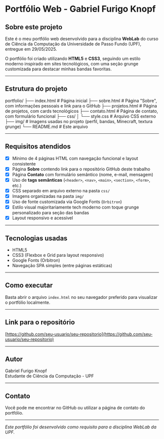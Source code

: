 # Portfólio Web - Gabriel Furigo Knopf

## Sobre este projeto

Este é o meu portfólio web desenvolvido para a disciplina **WebLab** do curso de Ciência da Computação da Universidade de Passo Fundo (UPF), entregue em 29/05/2025.

O portfólio foi criado utilizando **HTML5** e **CSS3**, seguindo um estilo moderno inspirado em sites tecnológicos, com uma seção grunge customizada para destacar minhas bandas favoritas.

---

## Estrutura do projeto

portfolio/
├── index.html # Página inicial
├── sobre.html # Página "Sobre", com informações pessoais e link para o GitHub
├── projetos.html # Página de projetos, com cards tecnológicos
├── contato.html # Página de contato, com formulário funcional
├── css/
│ └── style.css # Arquivo CSS externo
├── img/ # Imagens usadas no projeto (perfil, bandas, Minecraft, textura grunge)
└── README.md # Este arquivo


---

## Requisitos atendidos

- [x] Mínimo de 4 páginas HTML com navegação funcional e layout consistente
- [x] Página **Sobre** contendo link para o repositório GitHub deste trabalho
- [x] Página **Contato** com formulário semântico (nome, e-mail, mensagem)
- [x] Uso de **tags semânticas** (`<header>`, `<nav>`, `<main>`, `<section>`, `<form>`, etc.)
- [x] CSS separado em arquivo externo na pasta `css/`
- [x] Imagens organizadas na pasta `img/`
- [x] Uso de fonte customizada via Google Fonts (`Orbitron`)
- [x] Estilo visual majoritariamente tech moderno com toque grunge personalizado para seção das bandas
- [x] Layout responsivo e acessível

---

## Tecnologias usadas

- HTML5
- CSS3 (Flexbox e Grid para layout responsivo)
- Google Fonts (Orbitron)
- Navegação SPA simples (entre páginas estáticas)

---

## Como executar

Basta abrir o arquivo `index.html` no seu navegador preferido para visualizar o portfólio localmente.

---

## Link para o repositório

[https://github.com/seu-usuario/seu-repositorio](https://github.com/seu-usuario/seu-repositorio)

---

## Autor

Gabriel Furigo Knopf  
Estudante de Ciência da Computação - UPF

---

## Contato

Você pode me encontrar no GitHub ou utilizar a página de contato do portfólio.

---

*Este portfólio foi desenvolvido como requisito para a disciplina WebLab da UPF.*

